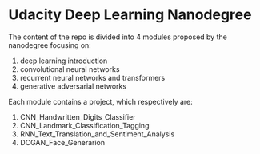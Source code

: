 # Udacity Deep Learning Nanodegree

The content of the repo is divided into 4 modules proposed by the nanodegree focusing on:
1) deep learning introduction
2) convolutional neural networks
3) recurrent neural networks and transformers
4) generative adversarial networks

Each module contains a project, which respectively are:
1) CNN_Handwritten_Digits_Classifier
2) CNN_Landmark_Classification_Tagging
3) RNN_Text_Translation_and_Sentiment_Analysis
4) DCGAN_Face_Generarion

